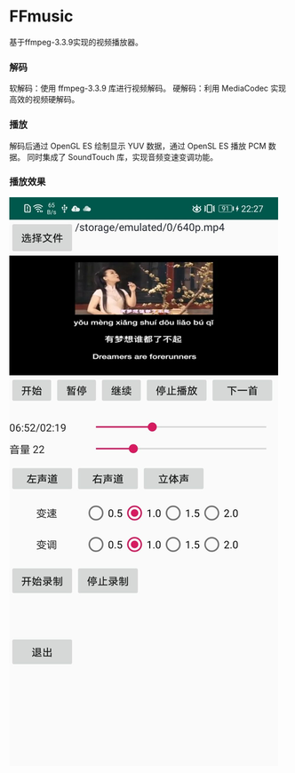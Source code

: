 # FFmusic
基于ffmpeg-3.3.9实现的视频播放器。

### 解码
软解码：使用 ffmpeg-3.3.9 库进行视频解码。
硬解码：利用 MediaCodec 实现高效的视频硬解码。

### 播放
解码后通过 OpenGL ES 绘制显示 YUV 数据，通过 OpenSL ES 播放 PCM 数据。
同时集成了 SoundTouch 库，实现音频变速变调功能。


### 播放效果
![D7E5B659B8F1E1F83343F7EA9BF1D3FE](img//D7E5B659B8F1E1F83343F7EA9BF1D3FE.jpg)